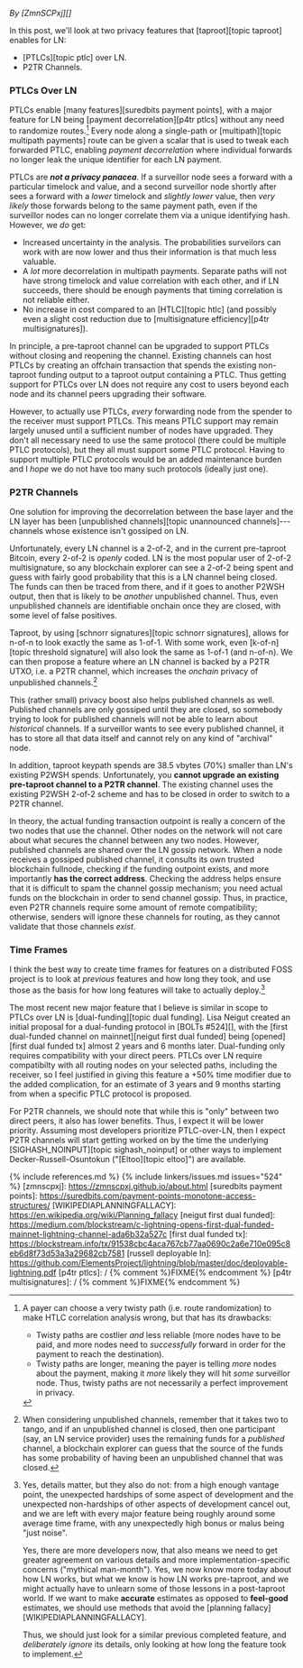 *By [ZmnSCPxj][]*

In this post, we'll look at two privacy features that [taproot][topic taproot] enables
for LN:

* [PTLCs][topic ptlc] over LN.
* P2TR Channels.

### PTLCs Over LN

PTLCs enable [many features][suredbits payment points], with a major
feature for LN being [payment decorrelation][p4tr ptlcs] without
any need to randomize routes.[^route-randomization] Every node along a
single-path or [multipath][topic multipath payments] route can be given a scalar that is used to
tweak each forwarded PTLC, enabling *payment decorrelation* where
individual forwards no longer leak the unique identifier for each
LN payment.

PTLCs are ***not a privacy panacea***.  If a surveillor node sees a
forward with a particular timelock and value, and a second surveillor
node shortly after sees a forward with a *lower* timelock and *slightly
lower* value, then *very likely* those forwards belong to the same
payment path, even if the surveillor nodes can no longer correlate them
via a unique identifying hash.  However, we *do* get:

* Increased uncertainty in the analysis.  The probabilities surveilors
  can work with are now lower and thus their information is that much
  less valuable.
* A *lot* more decorrelation in multipath payments.  Separate paths will
  not have strong timelock and value correlation with each other, and if
  LN succeeds, there should be enough payments that timing
  correlation is not reliable either.
* No increase in cost compared to an [HTLC][topic htlc] (and possibly even a slight
  cost reduction due to [multisignature efficiency][p4tr
  multisignatures]).

In principle, a pre-taproot channel can be upgraded to support PTLCs without
closing and reopening the channel.  Existing channels can host PTLCs by
creating an offchain transaction that spends the existing non-taproot
funding output to a taproot output containing a PTLC.  Thus getting
support for PTLCs over LN does not require any cost to users
beyond each node and its channel peers upgrading their software.

However, to actually use PTLCs, *every* forwarding node from the spender
to the receiver must support PTLCs.  This means PTLC support may remain
largely unused until a sufficient number of nodes have upgraded.  They
don't all necessary need to use the same protocol (there could be
multiple PTLC protocols), but they all must support some PTLC protocol.
Having to support multiple PTLC protocols would be an added maintenance
burden and I *hope* we do not have too many such protocols (ideally just
one).

### P2TR Channels

One solution for improving the decorrelation between the base layer and
the LN layer has been [unpublished channels][topic unannounced channels]---channels whose
existence isn't gossiped on LN.

Unfortunately, every LN channel is a 2-of-2, and in the current
pre-taproot Bitcoin, every 2-of-2 is *openly* coded.  LN is the
most popular user of 2-of-2 multisignature, so any blockchain explorer
can see a 2-of-2 being spent and guess with fairly good probability that
this is a LN channel being closed.  The funds can then be traced
from there, and if it goes to another P2WSH output, then that is likely
to be *another* unpublished channel.  Thus, even unpublished channels
are identifiable onchain once they are closed, with some level of false
positives.

Taproot, by using [schnorr signatures][topic schnorr signatures], allows for n-of-n to look exactly
the same as 1-of-1.  With some work, even [k-of-n][topic threshold signature] will also look the same
as 1-of-1 (and n-of-n).  We can then propose a feature where an LN
channel is backed by a P2TR UTXO, i.e. a
P2TR channel, which increases the *onchain* privacy of
unpublished channels.[^two-to-tango]

<!-- P2WSH 2-of-2: OP_0 <sig> <sig> <2 <key> <key> 2 OP_CMS>
             219 =   1 + 1+72 +1+72 +1+1+1+33+1+33+1+1
             54.75 = 219/4
     P2TR: <sig>
             64
             16 = 64/4

    Comparsion:
      38.75 = 54.75 - 16
      ~70% = 1 - 16/54.75
-->

This (rather small) privacy boost also helps published channels as well.
Published channels are only gossiped until they are closed, so somebody
trying to look for published channels will not be able to learn about
*historical* channels.  If a surveillor wants to see every published
channel, it has to store all that data itself and cannot rely on any
kind of "archival" node.

In addition, taproot keypath spends are 38.5 vbytes (70%) smaller than
LN's existing P2WSH spends.  Unfortunately, you **cannot upgrade
an existing pre-taproot channel to a P2TR channel**.  The
existing channel uses the existing P2WSH 2-of-2 scheme and has to be
closed in order to switch to a P2TR channel.

In theory, the actual funding transaction outpoint is really a concern
of the two nodes that use the channel.  Other nodes on the network will
not care about what secures the channel between any two nodes.  However,
published channels are shared over the LN gossip network.  When a
node receives a gossiped published channel, it consults its own trusted
blockchain fullnode, checking if the funding outpoint exists, and more
importantly **has the correct address**.  Checking the address helps
ensure that it is difficult to spam the channel gossip mechanism; you
need actual funds on the blockchain in order to send channel gossip.
Thus, in practice, even P2TR channels require some amount
of remote compatibility; otherwise, senders will ignore these channels
for routing, as they cannot validate that those channels *exist*.

### Time Frames

I think the best way to create time frames for features on a distributed
FOSS project is to look at *previous* features and how long they took,
and use those as the basis for how long features will take to actually
deploy.[^planning-details]

The most recent new major feature that I believe is similar in scope to
PTLCs over LN is [dual-funding][topic dual funding].  Lisa Neigut created an initial
proposal for a dual-funding protocol in [BOLTs #524][], with the [first
dual-funded channel on mainnet][neigut first dual funded] being
[opened][first dual funded tx] almost 2 years and 6 months later.
Dual-funding only requires compatibility with your direct peers.  PTLCs
over LN require compatibilty with all routing nodes on your
selected paths, including the receiver, so I feel justified in giving
this feature a +50% time modifier due to the added complication, for an
estimate of 3 years and 9 months starting from when a specific PTLC
protocol is proposed.

For P2TR channels, we should note that while this is "only"
between two direct peers, it also has lower benefits.  Thus, I expect it
will be lower priority.  Assuming most developers prioritize
PTLC-over-LN, then I expect P2TR channels will start
getting worked on by the time the underlying [SIGHASH_NOINPUT][topic sighash_noinput] or other
ways to implement Decker-Russell-Osuntokun ("[Eltoo][topic eltoo]") are available.

[^route-randomization]:
    A payer can choose a very twisty path (i.e. route randomization) to
    make HTLC correlation analysis wrong, but that has its drawbacks:

    * Twisty paths are costlier *and* less reliable (more nodes
      have to be paid, and more nodes need to *successfully* forward
      in order for the payment to reach the destination).
    * Twisty paths are longer, meaning the payer is telling *more*
      nodes about the payment, making it *more* likely they will hit
      *some* surveillor node.
      Thus, twisty paths are not necessarily a perfect improvement
      in privacy.

[^planning-details]:
    Yes, details matter, but they also do not: from a high enough
    vantage point, the unexpected hardships of some aspect of
    development and the unexpected non-hardships of other aspects
    of development cancel out, and we are left with every major
    feature being roughly around some average time frame, with
    any unexpectedly high bonus or malus being "just noise".

    Yes, there are more developers now, that also means we need
    to get greater agreement on various details and more
    implementation-specific concerns ("mythical man-month").
    Yes, we now know more today about how LN works, but
    what we know is how LN works pre-taproot, and we
    might actually have to unlearn some of those lessons in a
    post-taproot world.
    If we want to make **accurate** estimates as opposed to
    **feel-good** estimates, we should use methods that avoid
    the [planning fallacy][WIKIPEDIAPLANNINGFALLACY].

    Thus, we should just look for a similar previous completed
    feature, and *deliberately ignore* its details, only looking
    at how long the feature took to implement.

[^two-to-tango]:
    When considering unpublished channels, remember that
    it takes two to tango, and if an unpublished channel is
    closed, then one participant (say, an LN service provider)
    uses the remaining funds for a *published* channel, a blockchain
    explorer can guess that the source of the funds has some
    probability of having been an unpublished channel that was
    closed.

{% include references.md %}
{% include linkers/issues.md issues="524" %}
[zmnscpxj]: https://zmnscpxj.github.io/about.html
[suredbits payment points]: https://suredbits.com/payment-points-monotone-access-structures/
[WIKIPEDIAPLANNINGFALLACY]: https://en.wikipedia.org/wiki/Planning_fallacy
[neigut first dual funded]: https://medium.com/blockstream/c-lightning-opens-first-dual-funded-mainnet-lightning-channel-ada6b32a527c
[first dual funded tx]: https://blockstream.info/tx/91538cbc4aca767cb77aa0690c2a6e710e095c8eb6d8f73d53a3a29682cb7581
[russell deployable ln]: https://github.com/ElementsProject/lightning/blob/master/doc/deployable-lightning.pdf
[p4tr ptlcs]: / {% comment %}FIXME{% endcomment %}
[p4tr multisignatures]: / {% comment %}FIXME{% endcomment %}
